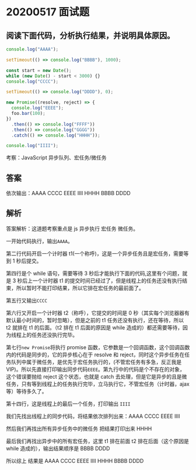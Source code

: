 # 20200517 面试题

## 阅读下面代码，分析执行结果，并说明具体原因。

```javascript
console.log("AAAA");

setTimeout(() => console.log("BBBB"), 1000);

const start = new Date();
while (new Date() - start < 3000) {}
console.log("CCCC");

setTimeout(() => console.log("DDDD"), 0);

new Promise((resolve, reject) => {
  console.log("EEEE");
  foo.bar(100);
})
  .then(() => console.log("FFFF"))
  .then(() => console.log("GGGG"))
  .catch(() => console.log("HHHH"));

console.log("IIII");
```

考察：JavaScript 异步队列、宏任务/微任务

## 答案

依次输出：AAAA CCCC EEEE IIII HHHH BBBB DDDD

## 解析

答案解析：这道题考察重点是 js 异步执行 宏任务 微任务。

一开始代码执行，输出`AAAA`。

第二行代码开启一个计时器 t1(一个称呼)，这是一个异步任务且是宏任务，需要等到 1 秒后提交。

第四行是个 while 语句，需要等待 3 秒后才能执行下面的代码,这里有个问题，就是 3 秒后上一个计时器 t1 的提交时间已经过了，但是线程上的任务还没有执行结束，所以暂时不能打印结果，所以它排在宏任务的最前面了。

第五行又输出`CCCC`

第六行又开启一个计时器 t2（称呼），它提交的时间是 0 秒（其实每个浏览器器有默认最小时间的，暂时忽略），但是之前的 t1 任务还没有执行，还在等待，所以 t2 就排在 t1 的后面。（t2 排在 t1 后面的原因是 while 造成的）都还需要等待，因为线程上的任务还没执行完毕。

第七行`new Promise`将执行 promise 函数，它参数是一个回调函数，这个回调函数内的代码是同步的，它的异步核心在于 resolve 和 reject，同时这个异步任务在任务队列中属于微任务，是优先于宏任务执行的，(不管宏任务有多急，反正我是 VIP)。所以先直接打印输出同步代码`EEEE`。第九行中的代码是个不存在的对象，这个错误要抛给 reject 这个状态，也就是 catch 去处理，但是它是异步的且是微任务，只有等到线程上的任务执行完毕，立马执行它，不管宏任务（计时器，ajax 等）等待多久了。

第十四行，这是线程上的最后一个任务，打印输出 `IIII`

我们先找出线程上的同步代码，将结果依次排列出来：AAAA CCCC EEEE IIII

然后我们再找出所有异步任务中的微任务 把结果打印出来 HHHH

最后我们再找出异步中的所有宏任务，这里 t1 排在前面 t2 排在后面（这个原因是 while 造成的），输出结果顺序是 BBBB DDDD

所以综上 结果是 AAAA CCCC EEEE IIII HHHH BBBB DDDD
